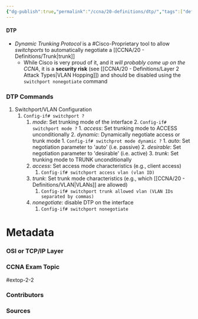 ```yaml
---
{"dg-publish":true,"permalink":"/ccna/20-definitions/dtp/","tags":["defs_ccna"]}
---
```


#### DTP
- *Dynamic Trunking Protocol* is a #Cisco-Proprietary  tool to allow *switchports* to automatically negotiate a [[CCNA/20 - Definitions/Trunk\|trunk]]
	- While Cisco is very proud of it, and it *will probably come up on the CCNA*, it is a **security risk** (see [[CCNA/20 - Definitions/Layer 2 Attack Types\|VLAN Hopping]]) and should be disabled using the `switchport nonegotiate` command


### DTP Commands
1. Switchport/VLAN Configuration
	1. `Config-if# switchport ?`
		1. *mode*: Set trunking mode of the interface
			2. `Config-if# switchport mode ?`
				1. *access*: Set trunking mode to ACCESS unconditionally
				2. *dynamic*: Dynamically negotiate access or trunk mode
					1. `Config-if# switchprot mode dynamic ?`
						1. *auto*: Set negotiation parameter to 'auto' (i.e. passive)
						2. *desirable*: Set negotiation parameter to 'desirable' (i.e. active)
				3. *trunk*: Set trunking mode to TRUNK unconditionally
		2. *access*: Set access mode characteristics (e.g., client access)
			1. `Config-if# switchport access vlan (vlan ID)`
		3. *trunk*: Set trunk mode characteristics (e.g., which [[CCNA/20 - Definitions/VLAN\|VLANs]] are allowed)
			1. `Config-if# switchport trunk allowed vlan (VLAN IDs separated by commas)`
		4. *nonegotiate*: disable DTP on the interface
			1. `Config-if# switchport nonegotiate`


# Metadata
### OSI or TCP/IP Layer

### CCNA Exam Topic
#extop-2-2 
### Contributors

### Sources


